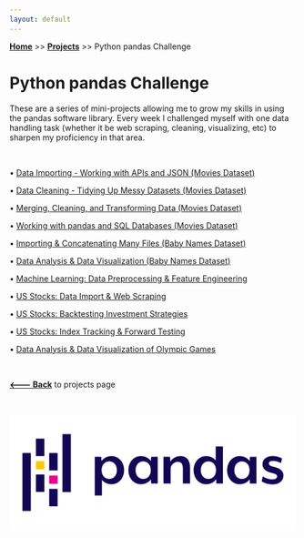 ```yaml
---
layout: default
---
```

**[Home](https://xyjiang970.github.io/portfolio/)** >> **[Projects](https://xyjiang970.github.io/portfolio/projects/)** >> Python pandas Challenge

# Python pandas Challenge

These are a series of mini-projects allowing me to grow my skills in using the pandas software library. Every week I challenged myself with one data handling task (whether it be web scraping, cleaning, visualizing, etc) to sharpen my proficiency in that area.

<br>

• [Data Importing - Working with APIs and JSON (Movies Dataset)](#)

• [Data Cleaning - Tidying Up Messy Datasets (Movies Dataset)](#)

• [Merging, Cleaning, and Transforming Data (Movies Dataset)](#)

• [Working with pandas and SQL Databases (Movies Dataset)](#)

• [Importing & Concatenating Many Files (Baby Names Dataset)](#)

• [Data Analysis & Data Visualization (Baby Names Dataset)](#)

• [Machine Learning: Data Preprocessing & Feature Engineering](#)

• [US Stocks: Data Import & Web Scraping](#)

• [US Stocks: Backtesting Investment Strategies](#)

• [US Stocks: Index Tracking & Forward Testing](#)

• [Data Analysis & Data Visualization of Olympic Games](#)

<br>

**[<--- Back](https://xyjiang970.github.io/portfolio/projects/)** to projects page

<br>

![pandas_logo](../../projects/pandas_project_challenge/pandas_logo.png)

